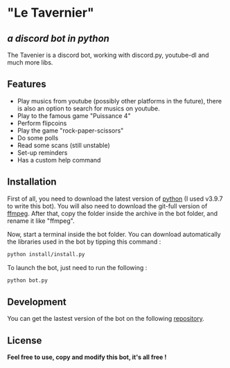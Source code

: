 # "Le Tavernier"
## _a discord bot in python_

The Tavenier is a discord bot, working with discord.py, youtube-dl and much more libs.

## Features

- Play musics from youtube (possibly other platforms in the future),
    there is also an option to search for musics on youtube.
- Play to the famous game "Puissance 4"
- Perform flipcoins
- Play the game "rock-paper-scissors"
- Do some polls
- Read some scans (still unstable)
- Set-up reminders
- Has a custom help command

## Installation

First of all, you need to download the latest version of [python] (I used v3.9.7 to write this bot).
You will also need to download the git-full version of [ffmpeg]. After that, copy the folder inside the archive
    in the bot folder, and rename it like "ffmpeg".

Now, start a terminal inside the bot folder.
You can download automatically the libraries used in the bot by tipping this command :
```sh
python install/install.py
```

To launch the bot, just need to run the following : 
```sh
python bot.py
```

## Development

You can get the lastest version of the bot on the following [repository].

## License

**Feel free to use, copy and modify this bot, it's all free !**

[//]: # (These are reference links used in the body of this note and get stripped out when the markdown processor does its job. There is no need to format nicely because it shouldn't be seen. Thanks SO - http://stackoverflow.com/questions/4823468/store-comments-in-markdown-syntax)

   [repository]: <https://github.com/MathieuBrillard/bot-discord-python>
   [python]: <https://www.python.org/downloads/>
   [ffmpeg]: <https://www.gyan.dev/ffmpeg/builds/>
